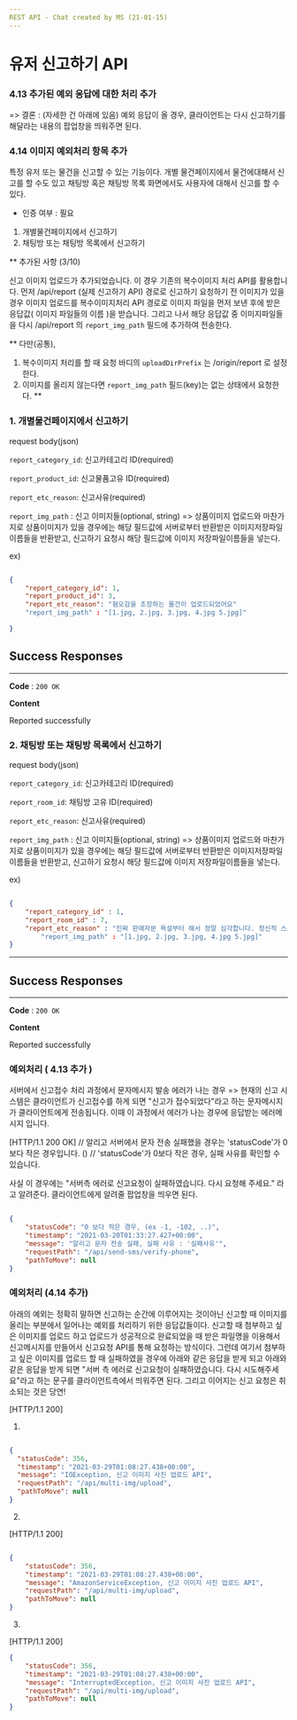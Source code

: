 ```yaml
---
REST API - Chat created by MS (21-01-15)
---
```



# 유저 신고하기 API

### 4.13 추가된 예외 응답에 대한 처리 추가
=> 결론 : (자세한 건 아래에 있음) 예외 응답이 올 경우, 클라이언트는 다시 신고하기를 해달라는 내용의 팝업창을 띄워주면 된다.

### 4.14 이미지 예외처리 항목 추가

특정 유저 또는 물건을 신고할 수 있는 기능이다.
개별 물건페이지에서 물건에대해서 신고를 할 수도 있고
채팅방 혹은 채팅방 목록 화면에서도 사용자에 대해서 신고를 할 수 있다.

* 인증 여부 : 필요


1. 개별물건페이지에서 신고하기
2. 채팅방 또는 채팅방 목록에서 신고하기


** 추가된 사항 (3/10)

신고 이미지 업로드가 추가되었습니다. 이 경우 기존의 복수이미지 처리 API를 활용합니다. 먼저 /api/report (실제 신고하기 API) 경로로 신고하기 요청하기 전 이미지가 있을 경우 이미지 업로드를 복수이미지처리 API 경로로 이미지 파일을 먼저 보낸 후에 받은 응답값( 이미지 파일들의 이름 )을 받습니다. 그리고 나서 해당 응답값 중 이미지파일들을 다시 /api/report 의 `report_img_path` 필드에 추가하여 전송한다.


** 다만(공통),
1. 복수이미지 처리를 할 때 요청 바디의
   `uploadDirPrefix` 는 /origin/report 로 설정한다.
2. 이미지를 올리지 않는다면 `report_img_path` 필드(key)는 없는 상태에서 요청한다.
   **


### 1. 개별물건페이지에서 신고하기

request body(json)

`report_category_id`: 신고카테고리 ID(required)

`report_product_id`: 신고물품고유 ID(required)

`report_etc_reason`: 신고사유(required)

`report_img_path` : 신고 이미지들(optional, string) => 상품이미지 업로드와 마찬가지로 상품이미지가 있을 경우에는 해당 필드값에 서버로부터 반환받은 이미지저장파일이름들을 반환받고, 신고하기 요청시 해당 필드값에 이미지 저장파일이름들을 넣는다.

ex)

```json

{
    "report_category_id": 1,
    "report_product_id": 3,
    "report_etc_reason": "혐오감을 조장하는 물건이 업로드되었어요"
    "report_img_path" : "[1.jpg, 2.jpg, 3.jpg, 4.jpg 5.jpg]"

}

```

## Success Responses

___

**Code** : `200 OK`

**Content**

Reported successfully


### 2. 채팅방 또는 채팅방 목록에서 신고하기

request body(json)

`report_category_id`: 신고카테고리 ID(required)

`report_room_id`: 채팅방 고유 ID(required)

`report_etc_reason`: 신고사유(required)

`report_img_path` : 신고 이미지들(optional, string) => 상품이미지 업로드와 마찬가지로 상품이미지가 있을 경우에는 해당 필드값에 서버로부터 반환받은 이미지저장파일이름들을 반환받고, 신고하기 요청시 해당 필드값에 이미지 저장파일이름들을 넣는다.


ex)
```json

{
	"report_category_id" : 1,  
	"report_room_id" : 7, 
	"report_etc_reason" : "진짜 판매자분 욕설부터 해서 정말 심각합니다. 정신적 스트레스를 받고 있습니다. 대화보면 가관입니다."
        "report_img_path" : "[1.jpg, 2.jpg, 3.jpg, 4.jpg 5.jpg]"
}

```

---
## Success Responses

___

**Code** : `200 OK`

**Content**

Reported successfully



### 예외처리 ( 4.13 추가 )

서버에서 신고접수 처리 과정에서 문자메시지 발송 에러가 나는 경우
=> 현재의 신고 시스템은 클라이언트가 신고접수를 하게 되면 "신고가 접수되었다"라고 하는 문자메시지가 클라이언트에게 전송됩니다.
이때 이 과정에서 에러가 나는 경우에 응답받는 에러메시지 입니다.

[HTTP/1.1 200 OK]
// 알리고 서버에서 문자 전송 실패했을 경우는 'statusCode'가 0보다 작은 경우입니다. ()
// 'statusCode'가 0보다 작은 경우, 실패 사유를 확인할 수 있습니다.

사실 이 경우에는 "서버측 에러로 신고요청이 실패하였습니다. 다시 요청해 주세요." 라고 알려준다. 
클라이언트에게 알려줄 팝업창을 띄우면 된다.

```json

{
    "statusCode": "0 보다 작은 경우, (ex -1, -102, ..)",
    "timestamp": "2021-03-20T01:33:27.427+00:00",
    "message": "알리고 문자 전송 실패, 실패 사유 : '실패사유'",
    "requestPath": "/api/send-sms/verify-phone",
    "pathToMove": null
}

```



### 예외처리 (4.14 추가)

아래의 예외는 정확히 말하면 신고하는 순간에 이루어지는 것이아닌
신고할 때 이미지를 올리는 부분에서 일어나는 예외를 처리하기 위한 응답값들이다.
신고할 때 첨부하고 싶은 이미지를 업로드 하고 업로드가 성공적으로 완료되었을 때 받은 파일명을 
이용해서 신고메시지를 만들어서 신고요청 API를 통해 요청하는 방식이다.
그런데 여기서 첨부하고 싶은 이미지를 업로드 할 때 실패하였을 경우에 아래와 같은 응답을 받게 되고
아래와 같은 응답을 받게 되면 "서버 측 에러로 신고요청이 실패하였습니다. 다시 시도해주세요"라고 하는 
문구를 클라이언트측에서 띄워주면 된다. 그리고 이어지는 신고 요청은 취소되는 것은 당연! 

[HTTP/1.1 200]

1. 
```json

{
  "statusCode": 356,
  "timestamp": "2021-03-29T01:08:27.438+00:00",
  "message": "IOException, 신고 이미지 사진 업로드 API",
  "requestPath": "/api/multi-img/upload",
  "pathToMove": null
}

```


2.
[HTTP/1.1 200]

```json

{
    "statusCode": 356,
    "timestamp": "2021-03-29T01:08:27.438+00:00",
    "message": "AmazonServiceException, 신고 이미지 사진 업로드 API",
    "requestPath": "/api/multi-img/upload",
    "pathToMove": null
}


```

3. 
[HTTP/1.1 200]
```json
{
    "statusCode": 356,
    "timestamp": "2021-03-29T01:08:27.438+00:00",
    "message": "InterruptedException, 신고 이미지 사진 업로드 API",
    "requestPath": "/api/multi-img/upload",
    "pathToMove": null
}


```